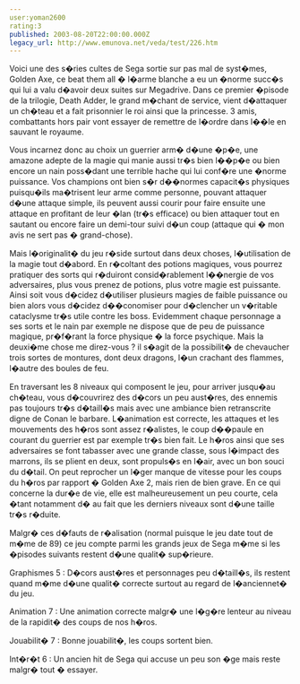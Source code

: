```yaml
---
user:yoman2600
rating:3
published: 2003-08-20T22:00:00.000Z
legacy_url: http://www.emunova.net/veda/test/226.htm
---
```

Voici une des s�ries cultes de Sega sortie sur pas mal de syst�mes, Golden Axe, ce beat them all � l�arme blanche a eu un �norme succ�s qui lui a valu d�avoir deux suites sur Megadrive. Dans ce premier �pisode de la trilogie, Death Adder, le grand m�chant de service, vient d�attaquer un ch�teau et a fait prisonnier le roi ainsi que la princesse. 3 amis, combattants hors pair vont essayer de remettre de l�ordre dans l��le en sauvant le royaume.  

  

Vous incarnez donc au choix un guerrier arm� d�une �p�e, une amazone adepte de la magie qui manie aussi tr�s bien l��p�e ou bien encore un nain poss�dant une terrible hache qui lui conf�re une �norme puissance. Vos champions ont bien s�r d��normes capacit�s physiques puisqu�ils ma�trisent leur arme comme personne, pouvant attaquer d�une attaque simple, ils peuvent aussi courir pour faire ensuite une attaque en profitant de leur �lan (tr�s efficace) ou bien attaquer tout en sautant ou encore faire un demi-tour suivi d�un coup (attaque qui � mon avis ne sert pas � grand-chose).  

  

Mais l�originalit� du jeu r�side surtout dans deux choses, l�utilisation de la magie tout d�abord. En r�coltant des potions magiques, vous pourrez pratiquer des sorts qui r�duiront consid�rablement l��nergie de vos adversaires, plus vous prenez de potions, plus votre magie est puissante. Ainsi soit vous d�cidez d�utiliser plusieurs magies de faible puissance ou bien alors vous d�cidez d��conomiser pour d�clencher un v�ritable cataclysme tr�s utile contre les boss. Evidemment chaque personnage a ses sorts et le nain par exemple ne dispose que de peu de puissance magique, pr�f�rant la force physique � la force psychique. Mais la deuxi�me chose me direz-vous ? il s�agit de la possibilit� de chevaucher trois sortes de montures, dont deux dragons, l�un crachant des flammes, l�autre des boules de feu.  

  

En traversant les 8 niveaux qui composent le jeu, pour arriver jusqu�au ch�teau, vous d�couvrirez des d�cors un peu aust�res, des ennemis pas toujours tr�s d�taill�s mais avec une ambiance bien retranscrite digne de Conan le barbare. L�animation est correcte, les attaques et les mouvements des h�ros sont assez r�alistes, le coup d��paule en courant du guerrier est par exemple tr�s bien fait. Le h�ros ainsi que ses adversaires se font tabasser avec une grande classe, sous l�impact des marrons, ils se plient en deux, sont propuls�s en l�air, avec un bon souci du d�tail. On peut reprocher un l�ger manque de vitesse pour les coups du h�ros par rapport � Golden Axe 2, mais rien de bien grave. En ce qui concerne la dur�e de vie, elle est malheureusement un peu courte, cela �tant notamment d� au fait que les derniers niveaux sont d�une taille tr�s r�duite.  

  

Malgr� ces d�fauts de r�alisation (normal puisque le jeu date tout de m�me de 89) ce jeu compte parmi les grands jeux de Sega m�me si les �pisodes suivants restent d�une qualit� sup�rieure.  

  

  

  

Graphismes 5 : D�cors aust�res et personnages peu d�taill�s, ils restent quand m�me d�une qualit� correcte surtout au regard de l�anciennet� du jeu.  

  

Animation 7 : Une animation correcte malgr� une l�g�re lenteur au niveau de la rapidit� des coups de nos h�ros.  

  

Jouabilit� 7 : Bonne jouabilit�, les coups sortent bien.  

  

Int�r�t 6 : Un ancien hit de Sega qui accuse un peu son �ge mais reste malgr� tout � essayer.